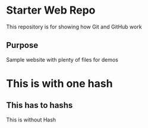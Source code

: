 # Starter Web Repo

This repository is for showing how Git and GitHub work

## Purpose

Sample website with plenty of files for demos

# This is with one hash
## This has to hashs

This is without Hash